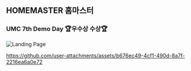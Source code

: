 ## HOMEMASTER 홈마스터

### UMC 7th Demo Day 🏆우수상 수상🏆

![Landing Page](https://github.com/user-attachments/assets/3e82d8c3-200f-4691-868d-acc902e357e0)


https://github.com/user-attachments/assets/b676ec49-4cf1-490d-8a7f-2216ea6a0e72
